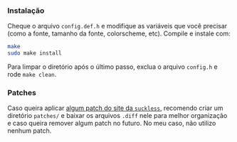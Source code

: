 ### Instalação

Cheque o arquivo `config.def.h` e modifique as variáveis que você precisar (como a fonte, tamanho da fonte, colorscheme, etc). Compile e instale com:

``` sh
make
sudo make install
```

Para limpar o diretório após o último passo, exclua o arquivo `config.h` e rode `make clean`. 

### Patches

Caso queira aplicar [algum patch do site da `suckless`](https://st.suckless.org/patches/), recomendo criar um diretório `patches/` e baixar os arquivos `.diff` nele para melhor organização e caso queira remover algum patch no futuro. No meu caso, não utilizo nenhum patch.
